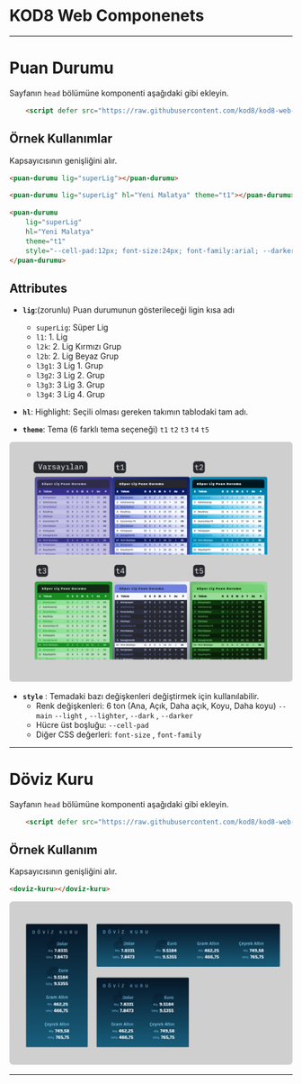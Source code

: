 # KOD8 Web Componenets
---
# __Puan Durumu__
Sayfanın `head` bölümüne komponenti aşağıdaki gibi ekleyin.

```html
    <script defer src="https://raw.githubusercontent.com/kod8/kod8-web-componenets/main/puanDurumu.js"></script>
```

## Örnek Kullanımlar
Kapsayıcısının genişliğini alır. 

```html 
<puan-durumu lig="superLig"></puan-durumu>
```

```html 
<puan-durumu lig="superLig" hl="Yeni Malatya" theme="t1"></puan-durumu>
```

```html 
<puan-durumu 
	lig="superLig" 
	hl="Yeni Malatya" 
	theme="t1" 
	style="--cell-pad:12px; font-size:24px; font-family:arial; --darker:#6F81DE; --dark:#0D1B61; --main:#F5F7FF; --light:#2E334A; --lighter:#27282E;">
</puan-durumu>
```

## Attributes
- **`lig`**:(zorunlu) Puan durumunun gösterileceği ligin kısa adı
	- `superLig`: Süper Lig
	- `l1`: 1. Lig	
	- `l2k`: 2. Lig Kırmızı Grup
	- `l2b`: 2. Lig Beyaz Grup
	- `l3g1`: 3 Lig 1. Grup
	- `l3g2`: 3 Lig 2. Grup
	- `l3g3`: 3 Lig 3. Grup
	- `l3g4`: 3 Lig 4. Grup	
	
- **`hl`**: Highlight: Seçili olması gereken takımın tablodaki tam adı.
- **`theme`**: Tema (6 farklı tema seçeneği) `t1` `t2` `t3` `t4` `t5`

![img](./misc/puan-tema.png)

- **`style`** : Temadaki bazı değişkenleri değiştirmek için kullanılabilir.
	- Renk değişkenleri: 6 ton (Ana, Açık, Daha açık, Koyu, Daha koyu) `--main` `--light` , `--lighter`, `--dark` , `--darker`
	- Hücre üst boşluğu: `--cell-pad`
	- Diğer CSS değerleri: `font-size` , `font-family`

---

# __Döviz Kuru__ 
Sayfanın `head` bölümüne komponenti aşağıdaki gibi ekleyin. 

```html
    <script defer src="https://raw.githubusercontent.com/kod8/kod8-web-componenets/main/dovizKuru.js"></script>
```
## Örnek Kullanım
Kapsayıcısının genişliğini alır. 

```html
<doviz-kuru></doviz-kuru>
```

![img](./misc/doviz.png)


---